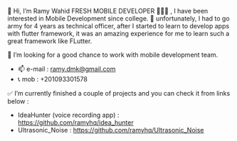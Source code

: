 👋 Hi, I’m Ramy Wahid FRESH MOBILE DEVELOPER 👨🏻‍💻 , I have been interested in Mobile Development since college. 👀
unfortunately, I had to go army for 4 years as technical officer, after I started to learn to develop apps with
flutter framework, it was an amazing experience for me to learn such a great framework like FLutter.

🔎 I’m looking for a good chance to work with mobile development team.
- 📫 e-mail : ramy.dmk@gmail.com
- 📞 mob : +201093301578

✅ I’m currently finished a couple of projects and you can check it from links below :

- IdeaHunter (voice recording app) : https://github.com/ramyhq/idea_hunter
- Ultrasonic_Noise : https://github.com/ramyhq/Ultrasonic_Noise


<!---
ramyhq/ramyhq is a ✨ special ✨ repository because its `README.md` (this file) appears on your GitHub profile.
You can click the Preview link to take a look at your changes.
--->
